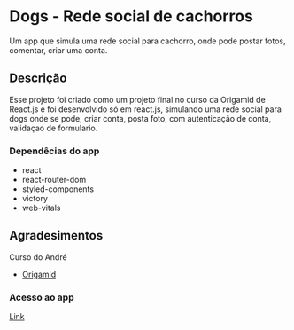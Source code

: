 # Dogs - Rede social de cachorros

Um app que simula uma rede social para cachorro, onde pode postar fotos, comentar, criar uma conta.

## Descrição

Esse projeto foi criado como um projeto final no curso da Origamid de React.js e foi desenvolvido só em react.js, simulando uma rede social para dogs onde se pode, criar conta, posta foto, com autenticação de conta, validaçao de formulario.


### Dependêcias do app
 * react
 * react-router-dom
 * styled-components  
 * victory  
 * web-vitals 

## Agradesimentos

Curso do André
* [Origamid](https://www.origamid.com/)

 ### Acesso ao app

[Link](https://redes-sociais-dogs.vercel.app/)
